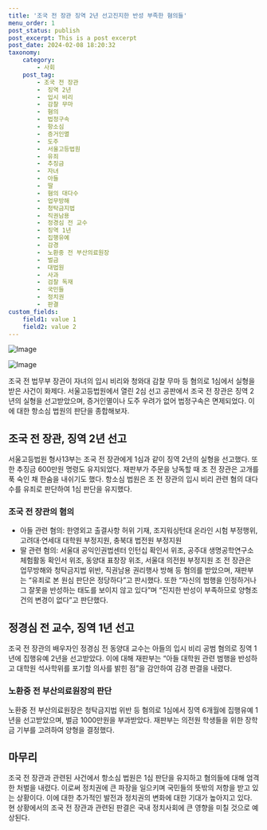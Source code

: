 ```yaml
---
title: '조국 전 장관 징역 2년 선고진지한 반성 부족한 혐의들'
menu_order: 1
post_status: publish
post_excerpt: This is a post excerpt
post_date: 2024-02-08 18:20:32
taxonomy:
    category:
        - 사회
    post_tag:
        - 조국 전 장관
        -  징역 2년
        -  입시 비리
        -  감찰 무마
        -  혐의
        -  법정구속
        -  항소심
        -  증거인멸
        -  도주
        -  서울고등법원
        -  유죄
        -  추징금
        -  자녀
        -  아들
        -  딸
        -  혐의 대다수
        -  업무방해
        -  청탁금지법
        -  직권남용
        -  정경심 전 교수
        -  징역 1년
        -  집행유예
        -  감경
        -  노환중 전 부산의료원장
        -  벌금
        -  대법원
        -  사과
        -  검찰 독재
        -  국민들
        -  정치권
        -  판결
custom_fields:
    field1: value 1
    field2: value 2
---
```


![Image](https://imgnews.pstatic.net/image/366/2024/02/08/0000969408_001_20240208153501494.JPG?type=w647)

![Image](https://imgnews.pstatic.net/image/366/2024/02/08/0000969408_002_20240208153501573.jpg?type=w647)

조국 전 법무부 장관이 자녀의 입시 비리와 청와대 감찰 무마 등 혐의로 1심에서 실형을 받은 사건이 화제다. 서울고등법원에서 열린 2심 선고 공판에서 조국 전 장관은 징역 2년의 실형을 선고받았으며, 증거인멸이나 도주 우려가 없어 법정구속은 면제되었다. 이에 대한 항소심 법원의 판단을 종합해보자.
## 조국 전 장관, 징역 2년 선고
서울고등법원 형사13부는 조국 전 장관에게 1심과 같이 징역 2년의 실형을 선고했다. 또한 추징금 600만원 명령도 유지되었다. 재판부가 주문을 낭독할 때 조 전 장관은 고개를 푹 숙인 채 한숨을 내쉬기도 했다. 항소심 법원은 조 전 장관의 입시 비리 관련 혐의 대다수를 유죄로 판단하여 1심 판단을 유지했다. 
### 조국 전 장관의 혐의
- 아들 관련 혐의: 한영외고 출결사항 허위 기재, 조지워싱턴대 온라인 시험 부정행위, 고려대·연세대 대학원 부정지원, 충북대 법전원 부정지원
- 딸 관련 혐의: 서울대 공익인권법센터 인턴십 확인서 위조, 공주대 생명공학연구소 체험활동 확인서 위조, 동양대 표창장 위조, 서울대 의전원 부정지원
조 전 장관은 업무방해와 청탁금지법 위반, 직권남용 권리행사 방해 등 혐의를 받았으며, 재판부는 “유죄로 본 원심 판단은 정당하다”고 판시했다. 또한 “자신의 범행을 인정하거나 그 잘못을 반성하는 태도를 보이지 않고 있다”며 “진지한 반성이 부족하므로 양형조건의 변경이 없다”고 판단했다.
## 정경심 전 교수, 징역 1년 선고
조국 전 장관의 배우자인 정경심 전 동양대 교수는 아들의 입시 비리 공범 혐의로 징역 1년에 집행유예 2년을 선고받았다. 이에 대해 재판부는 “아들 대학원 관련 범행을 반성하고 대학원 석사학위를 포기할 의사를 밝힌 점”을 감안하여 감경 판결을 내렸다. 
### 노환중 전 부산의료원장의 판단
노환중 전 부산의료원장은 청탁금지법 위반 등 혐의로 1심에서 징역 6개월에 집행유예 1년을 선고받았으며, 벌금 1000만원을 부과받았다. 재판부는 의전원 학생들을 위한 장학금 기부를 고려하여 양형을 결정했다.
## 마무리
조국 전 장관과 관련된 사건에서 항소심 법원은 1심 판단을 유지하고 혐의들에 대해 엄격한 처벌을 내렸다. 이로써 정치권에 큰 파장을 일으키며 국민들의 뜻밖의 저항을 받고 있는 상황이다. 이에 대한 추가적인 발전과 정치권의 변화에 대한 기대가 높아지고 있다. 현 상황에서의 조국 전 장관과 관련된 판결은 국내 정치사회에 큰 영향을 미칠 것으로 예상된다.

